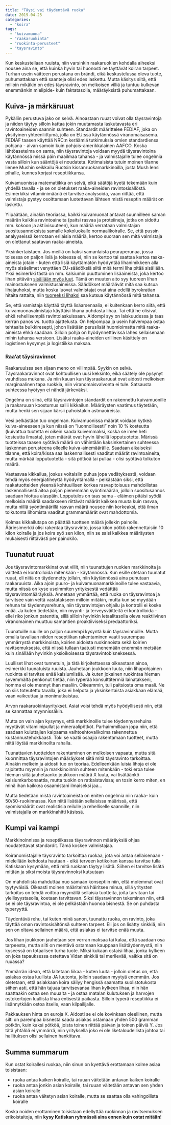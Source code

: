 ```yaml
---
title: "Täysi vai täydentävä ruoka"
date: 2019-04-25
categories: 
  - "koira"
tags: 
  - "kuivamuona"
  - "raakaruokinta"
  - "ruokinta-perusteet"
  - "taysravinto"
---
```


Kun keskustellaan ruuista, niin varsinkin raakaruokien kohdalla aiheeksi nousee aina se, että kuinka hyvin tai huonosti ne täyttävät koiran tarpeet. Turhan usein väitteen perustana on brändi, eikä keskustelussa oleva tuote, puhumattakaan että saanteja olisi edes laskettu. Mutta käsitys siitä, että milloin mikäkin on edes täysravinto, on melkoisen villiä ja tuntuu kulkevan enemmänkin mielipide- kuin faktatasolla, määräyksistä puhumattakaan.

<!--more-->

## Kuiva- ja märkäruuat

Pykäliin perustuva jako on selvä. Ainoastaan ruuat voivat olla täysravintoja ja niiden täytyy silloin kattaa jokin muutamasta laskutavasta eri ravintoaineiden saannin suhteen. Standardit määrittelee FEDIAF, joka on yksityinen yhteenliittymä, jolla on EU:ssa käytännössä viranomaisasema. FEDIAF taasen käyttää NRC:n keräämiä tutkimuksia omien standardiensa pohjana - aivan samoin kuin pohjois-amerikkalainen AAFCO. Koska lähtöasetelma on sama, niin täysravintoja voidaan myydä täysravintoina käytännössä missä päin maailmaa tahansa - ja valmistajalle tulee ongelmia vasta silloin kun sääntöjä ei noudateta. Kotimaisista tutuin moinen tilanne lienee Mushin seikkailu Ruotsin kissanruokamarkkinoilla, josta Mush lensi pihalle, kunnes korjasi reseptiikkansa.

Kuivamuonissa matematiikka on selvä, eikä säätöjä kyetä tekemään kuin yhdellä tavalla - ja se on oletukset raaka-aineiden ravintosisällöstä. Esimerkiksi vitamiinimääriä ei tarvitse analysoida, vaan riittää, että valmistaja pystyy osoittamaan luotettavan lähteen mistä reseptin määrät on laskettu.

Ylipäätään, ainakin teoriassa, kaikki kuivamuonat antavat suunnilleen saman määrän kaikkia ravintoaineita (paitsi rasvaa ja proteiineja, jotka on sidottu mm. kokoon ja aktiivisuuteen), kun määriä verrataan valmistajan suositusannoksista samalle kokoluokalle normaalikoiralle. Se, että pussin analyyseissä kerrotaan erilaisia määriä, kertoo suoraan sen mitä valmistaja on olettanut saatavan raaka-aineista.

Yksinkertaistaen. Jos meillä on kaksi samanlaista peuraperunaa, jossa toisessa on paljon lisiä ja toisessa ei, niin se kertoo tai saattaa kertoa raaka-aineista jotain - kuten että lisiä käyttämätön hyödyntää lihanimikkeen alla myös sisäelimet venyttäen EU-säädöksiä siitä mitä termi liha pitää sisällään. Yksi esimerkki tästä on mm. kalsiumin puuttuminen lisäaineista, joka kertoo lihan pitävän [sisällään myös luut](https://www.katiska.eu/ruokinta/kuivamuonat-ruokinta/kuivamuonan-lihaisat-luut/). Tämä on muuten aito syy tuoreen lihan mainostukseen valmistusaineissa. Säädökset määräävät mitä saa kutsua lihajauhoksi, mutta koska luovat valmistajat ovat aina edellä byrokratian hitaita rattaita, niin [tuoreeksi lihaksi](https://www.katiska.eu/ruokinta/kuivamuonat-ruokinta/liha-kuivamuonassa-ykkosena/) saa kutsua käytännössä mitä tahansa.

Se, että vamistaja käyttää täyttä lisäarsenaalia, ei kuitenkaan kerro siitä, että kuivamuonavalmistaja käyttäisi lihana puhdasta lihaa. Tai että he olisivat ehkä rehellisempiä ravintolaskuissaan. Aidompi syy on laiskuudessa ja taas kerran panos vs. tuotto ajattelusta. On helpompaa ja usein halvempaa ostaa tehtaalta bulkkiresepti, johon lisätään peruslisät huomioimatta mitä raaka-aineista ehkä saadaan. Silloin pohja on hyödynnettävissä lähes sellaisenaan mihin tahansa versioon. Lisäksi raaka-aineiden erillinen käsittely on logistinen kysymys ja logistiikka maksaa.

### Raa’at täysiravinnot

Raakaruuissa sen sijaan meno on villimpää. Syykin on selvä. Täysraakaravinnot ovat kohtuullisen uusi keksintö, eikä säätely ole pysynyt vauhdissa mukana. Ja niin kauan kun täysraakaruuat ovat aidosti melkoisen marginaalinen tapa ruokkia, niin viranomaisvalvonta ei tule. Satsausta suhteessa hyötyyn ei nähdä järkeväksi.

Ongelma on siinä, että täysravintojen standardit on rakennettu kuivamuonille ja raakaruuan koostumus sallii kikkailun. Määräysten vaatimus täytetään, mutta henki sen sijaan kärsii pahoistakin astmaoireista.

Vesi pelkästään tuo ongelman. Kuivamuonissa määrät voidaan kytkeä kuiva-aineeseen ja kun niissä on ”luonnollisesti” noin 10 % kosteutta (kuivattua tuotetta ei oikein saada kuivemmaksi, koska se imee heti kosteutta ilmasta), joten määrät ovat hyvin lähellä lopputuotetta. Märissä tuotteissa taasen syötävä määrä on vähintään kaksinkertainen suhteessa laskennan perusteena olleelle kuiva-ainemäärälle. Saadaan aikaiseksi tilanne, että koira/kissa saa laskennallisesti vaaditut määrät ravintoaineita, mutta märkää lopputuotetta - sitä pötköä tai pullaa - olisi syötävä tolkuton määrä.

Vastaavaa kikkailua, joskus voitaisiin puhua jopa vedätyksestä, voidaan tehdä myös energiatiheyttä hyödyntämällä - pelkästään siksi, että raakatuotteiden yleensä kohtuullisen korkea rasvapitoisuus mahdollistaa laskennallisesti aitoa paljon pienemmän syöntimäärän, jolloin suositusannos saadaan hiottua alaspäin. Lopputulos on taas sama - eläimen pitäisi syödä melkoisia määriä saadakseen riittävät määrät kaikkea muuta kuin rasvaa, mutta niillä syöntimäärillä rasvan määrä nousee niin korkeaksi, että ilman tolkutonta lihomista vaaditut grammamäärät ovat mahdottomia.

Kolmas kikkailutapa on päättää tuotteen määrä jollekin painolle. Ääriesimerkki olisi rakentaa täysravinto, jossa kilon pötkö rakennettaisiin 10 kilon koiralle ja jos koira syö sen kilon, niin se saisi kaikkea määräysten mukaisesti riittävästi per painokilo.

## Tuunatut ruuat

Jos täysravintomarkkinat ovat villit, niin tuunattujen ruokien markkinoita ja väitteitä ei kontrolloida mitenkään - käytännössä. Kun esille otetaan tuunatut ruuat, eli niitä on täydennetty jollain, niin käytännössä aina puhutaan raakaruuista. Aika ajoin puuro- ja kuivamuonamarkkinoille tulee vastaavia, mutta niissä on kyse useimmiten yrityksestä vedättää täysravintomääräyksiä. Annetaan ymmärtää, että ruoka on täysravintoa ja tarvitsee vain vettä vastatakseen milloin mitäkin, mutta kun se myydään rehuna tai täydennysrehuna, niin täysravintojen ohjailu ja kontrolli ei koske enää. Ja kuten tiedetään, niin myynti- ja terveysväitteitä ei kontrolloida - ellei riko jonkun patenttia, sillä silloin hyvinkin letaalitasolla oleva reaktiivinen viranomainen muuttuu samantien proaktiiviseksi predaattoriksi.

Tuunatuille ruuille on paljon suurempi kysyntä kuin täysravinnoille. Mutta omalla tavallaan niiden reseptiikan rakentaminen vaatii suurempaa ymmärrystä markkinoista, koirien aidoista ruokinnoista sekä koirien ravitsemuksesta, että niissä tullaan taatusti menemään enemmän metsään kuin sinällään hyvinkin yksioikoisessa täysravintobisneksessä.

Luulliset lihat ovat tunnetuin, ja tätä kirjoitettaessa oikeastaan ainoa, esimerkki tuunatuista ruuista. Jauhetaan joukkoon luuta, niin lihapohjainen ruokinta ei tarvitse enää kalsiumlisää. Ja kuten jokainen ruokintaa hieman syvemmältä penkonut tietää, niin typerää konsulttitermiä lainatakseni, homma ei ole mennyt ihan maaliin. Oikeammin, tuli paitsiosta oma maali. Ne on siis toteutettu tavalla, joka ei helpota ja yksinkertaista asiakkaan elämää, vaan vaikeuttaa ja monimutkaistaa.

Arvon raakaruokintayritykset. Asiat voisi tehdä myös hyödyllisesti niin, että se kannattaa myynnissäkin.

Mutta on vain ajan kysymys, että markkinoille tulee töydennysrehuina myytävät vitamiinipullat ja mineraalipötköt. Parhaimmillaan jopa niin, että saadaan kuluttajien kaipaama vaihtoehtovalikoima rakennettua kustannustehokkaasti. Toki se vaatii osaajia rakentamaan tuotteet, mutta niitä löytää markkinoilta rahalla.

Tuunattavien tuotteiden rakentaminen on melkoisen vapaata, mutta sitä kuormittaa täysravintojen määräykset siitä mitä täysravinto tarkoittaa. Ainakin melkein ja aidosti tuo on teoriaa. Edelleenkään luisia lihoja ei ole rajoitettu myynnin ja markkinoinnin suhteen mitenkään - toki eroa tulee hieman siitä jauhetaanko joukkoon määrä X luuta, vai lisätäänkö kalsiumkarbonaattia, mutta tuokin on ratkaistavissa; en tosin kerro miten, en minä ihan kaikkea osaamistani ilmaiseksi jaa...

Mutta tiedetään mistä ravintoaineista on eniten ongelmia niin raaka- kuin 50/50-ruokinnassa. Kun niitä lisätään sellaisissa määrissä, että syömismäärät ovat realistisia reilulle ja rehelliselle saannille, niin valmistajalla on markkinahitti käsissä.

## Kumpi vai kampi

Markkinoinnissa ja reseptiikassa täysravinnon määräyksiä ohjaa noudatettavat standardit. Tämä koskee valmistajaa.

Koiranomistajalle täysravinto tarkoittaa ruokaa, jota voi antaa sellaisenaan - mielellään kehdosta hautaan - eikä terveen kotikoiran kanssa tarvitse tulla Katiskaan kysymään, että mitä ruokaan täytyy lisätä. Siihen ei tarvitse lisätä mitään ja siksi moista täysravinnoksi kutsutaan

On mahdollista mahduttaa nuo samaan konseptiin niin, että molemmat ovat tyytyväisiä. Oikeasti moinen määritelmä häiritsee minua, sillä yritysten tarkoitus on tehdä voittoa myymällä sellaisia tuotteita, joita tarvitaan tai ylellisyystasolla, koetaan tarvittavan. Siksi täysravinnon tekeminen niin, että se ei ole täysravintoa, ei ole pelkästään huonoa bisnestä. Se on puhdasta typeryyttä.

Täydentävä rehu, tai kuten minä sanon, tuunattu ruoka, on ravinto, joka täyttää oman ravintosisältönsä suhteen tarpeet. Eli jos on lisätty sinkkiä, niin sen on oltava sellainen määrä, että asiakas ei tarvitse enää muuta.

Jos lihan joukkoon jauhetaan sen verran maksaa tai kalaa, että saadaan osa tarpeesta, mutta silti on mentävä ostamaan kauppaan lisätäydennystä, niin kyseessä on totaalisen turha tuote. Miksi kukaan ostaisi lihaa, jonka kylkeen on joka tapauksessa ostettava Vidan sinkkiä tai merilevää, vaikka sitä on ruuassa?

Ymmärrän idean, että laitetaan liikaa - kuten luuta - jolloin oletus on, että asiakas ostaa luullista JA luutonta, jolloin saadaan myytyä enemmän. Jos oletetaan, että asiakkaan koira säilyy hengissä saamatta suolistotukosta siihen asti, että hän tajuaa tarvitsevansa lihan kylkeen lihaa, niin hän saattaakin ostaa sen muualta - ja ostaa matalan kulutuksen ja harvojen ostokertojen luullista lihaa entisestä paikasta. Silloin typerä reseptiikka ei lisännytkään ostoa itselle, vaan kilpailijalle.

Pakkauksen hinta on euroja X. Aidosti se ei ole kovinkaan oleellinen, mutta silti on parempaa bisnestä saada asiakas ostamaan yhden 500 gramman pötkön, kuin kaksi pötköä, joista toinen riittää päivän ja toinen päiviä Y. Jos tätä yhtälöä ei ymmärrä, niin yrityksellä joko ei ole liketaloudellista johtoa tai hallituksen olisi sellainen hankittava.

## Summa summarum

Kun ostat koirallesi ruokaa, niin sinun on kyettävä erottamaan kolme asiaa toisistaan:

- ruoka antaa kaiken koiralle, tai ruuan väitetään antavan kaiken koiralle
- ruoka antaa jonkin asian koiralle, tai ruuan väitetään antavan sen yhden asian koiralle
- ruoka antaa väitetyn asian koiralle, mutta se saattaa olla vahingollista koiralle

Koska noiden erottaminen toisistaan edellyttää ruokinnan ja ravitsemuksen erikoistaitoja, niin **kysy Katiskan ryhmässä aina ennen kuin ostat mitään**!
